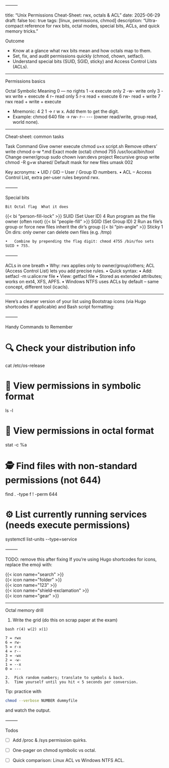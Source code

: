 
⸻

title: “Unix Permissions Cheat-Sheet: rwx, octals & ACL”
date: 2025-06-29
draft: false
toc: true
tags: [linux, permissions, chmod]
description: “Ultra-compact reference for rwx bits, octal modes, special bits, ACLs, and quick memory tricks.”

Outcome
- Know at a glance what rwx bits mean and how octals map to them.
- Set, fix, and audit permissions quickly (chmod, chown, setfacl).
- Understand special bits (SUID, SGID, sticky) and Access Control Lists (ACLs).

---

Permissions basics

Octal	Symbolic	Meaning
0	—	no rights
1	–x	execute only
2	-w-	write only
3	-wx	write + execute
4	r–	read only
5	r-x	read + execute
6	rw-	read + write
7	rwx	read + write + execute

- Mnemonic: 4 2 1 → r w x. Add them to get the digit.
- Example: chmod 640 file → rw- r-- --- (owner read/write, group read, world none).

---

Cheat-sheet: common tasks

Task	Command
Give owner execute	chmod u+x script.sh
Remove others’ write	chmod o-w *.md
Exact mode (octal)	chmod 755 /usr/local/bin/tool
Change owner/group	sudo chown ivan:devs project
Recursive group write	chmod -R g+w shared/
Default mask for new files	umask 002

Key acronyms:
	•	UID / GID – User / Group ID numbers.
	•	ACL – Access Control List, extra per-user rules beyond rwx.

⸻

Special bits

	Bit	Octal flag	What it does
{{< bi “person-fill-lock” >}}	SUID (Set User ID)	4	Run program as the file owner (often root)
{{< bi “people-fill” >}}	SGID (Set Group ID)	2	Run as file’s group or force new files inherit the dir’s group
{{< bi “pin-angle” >}}	Sticky	1	On dirs: only owner can delete own files (e.g. /tmp)

	•	Combine by prepending the flag digit: chmod 4755 /bin/foo sets SUID + 755.

⸻

ACLs in one breath
	•	Why: rwx applies only to owner/group/others; ACL (Access Control List) lets you add precise rules.
	•	Quick syntax:
	•	Add: setfacl -m u:alice:rw file
	•	View: getfacl file
	•	Stored as extended attributes; works on ext4, XFS, APFS.
	•	Windows NTFS uses ACLs by default – same concept, different tool (icacls).

---

Here’s a cleaner version of your list using Bootstrap icons (via Hugo shortcodes if applicable) and Bash script formatting:

⸻

Handy Commands to Remember

# 🔍 Check your distribution info
cat /etc/os-release

# 📁 View permissions in symbolic format
ls -l

# 🔢 View permissions in octal format
stat -c %a <file>

# 🕵️ Find files with non-standard permissions (not 644)
find . -type f ! -perm 644

# ⚙️ List currently running services (needs execute permissions)
systemctl list-units --type=service


⸻

TODO: remove this after fixing
If you’re using Hugo shortcodes for icons, replace the emoji with:

{{< icon name="search" >}}  
{{< icon name="folder" >}}  
{{< icon name="123" >}}  
{{< icon name="shield-exclamation" >}}  
{{< icon name="gear" >}}



---

Octal memory drill

1.	Write the grid 
(do this on scrap paper at the exam)

```plaintext
bash r(4) w(2) x(1)

7 = rwx
6 = rw-
5 = r-x
4 = r--
3 = -wx
2 = -w-
1 = --x
0 = ---
``` 


	2.	Pick random numbers; translate to symbols & back.
	3.	Time yourself until you hit < 5 seconds per conversion.

Tip: practice with 
```bash 
chmod --verbose NUMBER dummyfile
``` 


 and watch the output.

⸻

Todos
- [ ] Add /proc & /sys permission quirks.
- [ ] One-pager on chmod symbolic vs octal.
- [ ] Quick comparison: Linux ACL vs Windows NTFS ACL.


